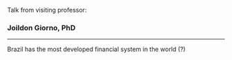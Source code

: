 
Talk from visiting professor:

### Joildon Giorno, PhD

---

Brazil has the most developed financial system in the world (?)


